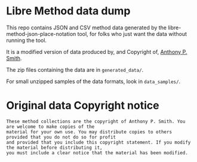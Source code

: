 # Libre Method data dump
This repo contains JSON and CSV method data generated by the libre-method-json-place-notation tool, for folks who just want the data without running the tool.

It is a modified version of data produced by, and Copyright of, [Anthony P. Smith](http://www.methods.org.uk).

The zip files containing the data are in `generated_data/`.

For small unzipped samples of the data formats, look in `data_samples/`. 

# Original data Copyright notice

```
These method collections are the copyright of Anthony P. Smith. You are welcome to make copies of the
material for your own use. You may distribute copies to others provided that you do not do so for profit
and provided that you include this copyright statement. If you modify the material before distributing it,
you must include a clear notice that the material has been modified.
```
